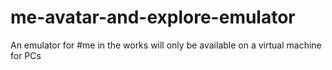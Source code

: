 # me-avatar-and-explore-emulator
An emulator for #me in the works will only be available on a virtual machine for PCs
